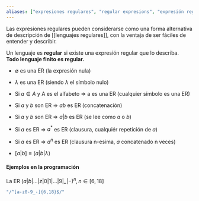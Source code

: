 ```yaml
---
aliases: ["expresiones regulares", "regular expresions", "expresión regular", "regular expresion", "regex"]
---
```

Las expresiones regulares pueden considerarse como una forma alternativa de descripción de [[lenguajes regulares]], con la ventaja de ser fáciles de entender y describir.

Un lenguaje es **regular** si existe una expresión regular que lo describa. **Todo lenguaje finito es regular.**

- $\emptyset$ es una ER (la expresión nula)
- $\lambda$ es una ER (siendo $\lambda$ el símbolo nulo)
- Si $a \in A$ y A es el alfabeto => a es una ER (cualquier símbolo es una ER) 
- Si $a$ y $b$ son ER => $ab$ es ER (concatenación)
- Si $a$ y $b$ son ER => $a|b$ es ER (se lee como $a$ o $b$)
- Si $a$ es ER => $a^{*}$ es ER (clausura, cualquiér repetición de $a$) 
- Si $a$ es ER => $a^{n}$ es ER (clausura n-esima, $a$ concatenado n veces) 

- $[a|b] \equiv (a|b|\lambda)$

#### Ejemplos en la programación
La ER $(a|b|...|z|0|1|...|9|\_|-)^n, n \in [6,18]$
``` js
"/^[a-z0-9_-]{6,18}$/"
```